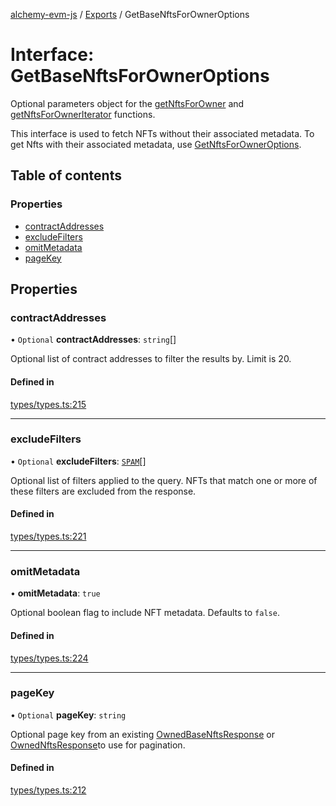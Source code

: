 [alchemy-evm-js](../README.md) / [Exports](../modules.md) / GetBaseNftsForOwnerOptions

# Interface: GetBaseNftsForOwnerOptions

Optional parameters object for the [getNftsForOwner](../modules.md#getnftsforowner) and
[getNftsForOwnerIterator](../modules.md#getnftsforowneriterator) functions.

This interface is used to fetch NFTs without their associated metadata. To
get Nfts with their associated metadata, use [GetNftsForOwnerOptions](GetNftsForOwnerOptions.md).

## Table of contents

### Properties

- [contractAddresses](GetBaseNftsForOwnerOptions.md#contractaddresses)
- [excludeFilters](GetBaseNftsForOwnerOptions.md#excludefilters)
- [omitMetadata](GetBaseNftsForOwnerOptions.md#omitmetadata)
- [pageKey](GetBaseNftsForOwnerOptions.md#pagekey)

## Properties

### contractAddresses

• `Optional` **contractAddresses**: `string`[]

Optional list of contract addresses to filter the results by. Limit is 20.

#### Defined in

[types/types.ts:215](https://github.com/alchemyplatform/alchemy-evm-js/blob/0259d36/src/types/types.ts#L215)

___

### excludeFilters

• `Optional` **excludeFilters**: [`SPAM`](../enums/NftExcludeFilters.md#spam)[]

Optional list of filters applied to the query. NFTs that match one or more
of these filters are excluded from the response.

#### Defined in

[types/types.ts:221](https://github.com/alchemyplatform/alchemy-evm-js/blob/0259d36/src/types/types.ts#L221)

___

### omitMetadata

• **omitMetadata**: ``true``

Optional boolean flag to include NFT metadata. Defaults to `false`.

#### Defined in

[types/types.ts:224](https://github.com/alchemyplatform/alchemy-evm-js/blob/0259d36/src/types/types.ts#L224)

___

### pageKey

• `Optional` **pageKey**: `string`

Optional page key from an existing [OwnedBaseNftsResponse](OwnedBaseNftsResponse.md) or
[OwnedNftsResponse](OwnedNftsResponse.md)to use for pagination.

#### Defined in

[types/types.ts:212](https://github.com/alchemyplatform/alchemy-evm-js/blob/0259d36/src/types/types.ts#L212)
